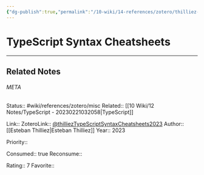 ```yaml
---
{"dg-publish":true,"permalink":"/10-wiki/14-references/zotero/thilliez-type-script-syntax-cheatsheets2023/"}
---
```


# TypeScript Syntax Cheatsheets
---

## Related Notes




###### META
Status:: #wiki/references/zotero/misc
Related:: [[10 Wiki/12 Notes/TypeScript - 20230221032058\|TypeScript]]

Link:: 
ZoteroLink:: [@thilliezTypeScriptSyntaxCheatsheets2023](zotero://select/items/@thilliezTypeScriptSyntaxCheatsheets2023)
Author:: [[Esteban Thilliez\|Esteban Thilliez]]
Year:: 2023

Priority:: 

Consumed:: true
Reconsume:: 

Rating:: 7
Favorite:: 
